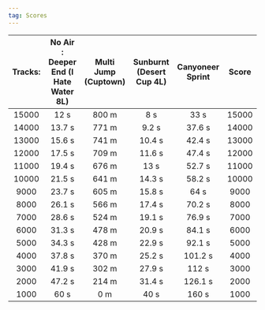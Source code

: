 ```yaml
---
tag: Scores
---
```

Tracks: | No Air : Deeper End (I Hate Water 8L) | Multi Jump (Cuptown) | Sunburnt (Desert Cup 4L) | Canyoneer Sprint | Score  
:--: | :--: | :--: | :--: | :--:  | :--:   
15000 | 12 s | 800 m | 8 s | 33 s | 15000  
14000 | 13.7 s | 771 m | 9.2 s | 37.6 s | 14000  
13000 | 15.6 s | 741 m | 10.4 s | 42.4 s | 13000  
12000 | 17.5 s | 709 m | 11.6 s | 47.4 s | 12000  
11000 | 19.4 s | 676 m | 13 s | 52.7 s | 11000  
10000 | 21.5 s | 641 m | 14.3 s | 58.2 s | 10000  
9000 | 23.7 s | 605 m | 15.8 s | 64 s | 9000  
8000 | 26.1 s | 566 m | 17.4 s | 70.2 s | 8000  
7000 | 28.6 s | 524 m | 19.1 s | 76.9 s | 7000  
6000 | 31.3 s | 478 m | 20.9 s | 84.1 s | 6000  
5000 | 34.3 s | 428 m | 22.9 s | 92.1 s | 5000  
4000 | 37.8 s | 370 m | 25.2 s | 101.2 s | 4000  
3000 | 41.9 s | 302 m | 27.9 s | 112 s | 3000  
2000 | 47.2 s | 214 m | 31.4 s | 126.1 s | 2000  
1000 | 60 s | 0 m | 40 s | 160 s | 1000  
